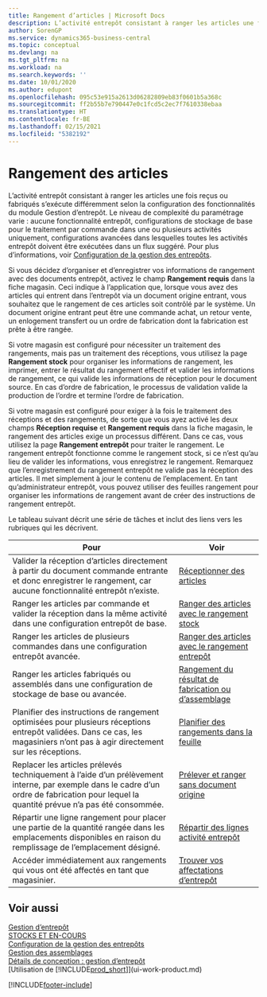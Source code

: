 ```yaml
---
title: Rangement d’articles | Microsoft Docs
description: L’activité entrepôt consistant à ranger les articles une fois reçus ou fabriqués s’exécute différemment selon la configuration des fonctionnalités du module Gestion d’entrepôt.
author: SorenGP
ms.service: dynamics365-business-central
ms.topic: conceptual
ms.devlang: na
ms.tgt_pltfrm: na
ms.workload: na
ms.search.keywords: ''
ms.date: 10/01/2020
ms.author: edupont
ms.openlocfilehash: 095c53e915a2613d06282809eb83f0601b5a368c
ms.sourcegitcommit: ff2b55b7e790447e0c1fcd5c2ec7f7610338ebaa
ms.translationtype: HT
ms.contentlocale: fr-BE
ms.lasthandoff: 02/15/2021
ms.locfileid: "5382192"
---
```

# <a name="putting-items-away"></a>Rangement des articles
L’activité entrepôt consistant à ranger les articles une fois reçus ou fabriqués s’exécute différemment selon la configuration des fonctionnalités du module Gestion d’entrepôt. Le niveau de complexité du paramétrage varie : aucune fonctionnalité entrepôt, configurations de stockage de base pour le traitement par commande dans une ou plusieurs activités uniquement, configurations avancées dans lesquelles toutes les activités entrepôt doivent être exécutées dans un flux suggéré. Pour plus d’informations, voir [Configuration de la gestion des entrepôts](warehouse-setup-warehouse.md).

Si vous décidez d’organiser et d’enregistrer vos informations de rangement avec des documents entrepôt, activez le champ **Rangement requis** dans la fiche magasin. Ceci indique à l’application que, lorsque vous avez des articles qui entrent dans l’entrepôt via un document origine entrant, vous souhaitez que le rangement de ces articles soit contrôlé par le système. Un document origine entrant peut être une commande achat, un retour vente, un enlogement transfert ou un ordre de fabrication dont la fabrication est prête à être rangée.  

Si votre magasin est configuré pour nécessiter un traitement des rangements, mais pas un traitement des réceptions, vous utilisez la page **Rangement stock** pour organiser les informations de rangement, les imprimer, entrer le résultat du rangement effectif et valider les informations de rangement, ce qui valide les informations de réception pour le document source. En cas d’ordre de fabrication, le processus de validation valide la production de l’ordre et termine l’ordre de fabrication.

Si votre magasin est configuré pour exiger à la fois le traitement des réceptions et des rangements, de sorte que vous ayez activé les deux champs **Réception requise** et **Rangement requis** dans la fiche magasin, le rangement des articles exige un processus différent. Dans ce cas, vous utilisez la page **Rangement entrepôt** pour traiter le rangement. Le rangement entrepôt fonctionne comme le rangement stock, si ce n’est qu’au lieu de valider les informations, vous enregistrez le rangement. Remarquez que l’enregistrement du rangement entrepôt ne valide pas la réception des articles. Il met simplement à jour le contenu de l’emplacement. En tant qu’administrateur entrepôt, vous pouvez utiliser des feuilles rangement pour organiser les informations de rangement avant de créer des instructions de rangement entrepôt.

Le tableau suivant décrit une série de tâches et inclut des liens vers les rubriques qui les décrivent.   

|**Pour**|**Voir**|  
|------------|-------------|  
|Valider la réception d’articles directement à partir du document commande entrante et donc enregistrer le rangement, car aucune fonctionnalité entrepôt n’existe.|[Réceptionner des articles](warehouse-how-receive-items.md)|  
|Ranger les articles par commande et valider la réception dans la même activité dans une configuration entrepôt de base.|[Ranger des articles avec le rangement stock](warehouse-how-to-put-items-away-with-inventory-put-aways.md)|  
|Ranger les articles de plusieurs commandes dans une configuration entrepôt avancée.|[Ranger des articles avec le rangement entrepôt](warehouse-how-to-put-items-away-with-warehouse-put-aways.md)|  
|Ranger les articles fabriqués ou assemblés dans une configuration de stockage de base ou avancée.|[Rangement du résultat de fabrication ou d’assemblage](warehouse-how-to-put-away-production-output.md)|
|Planifier des instructions de rangement optimisées pour plusieurs réceptions entrepôt validées. Dans ce cas, les magasiniers n’ont pas à agir directement sur les réceptions.|[Planifier des rangements dans la feuille](warehouse-how-to-plan-put-aways-in-worksheets.md)|  
|Replacer les articles prélevés techniquement à l’aide d’un prélèvement interne, par exemple dans le cadre d’un ordre de fabrication pour lequel la quantité prévue n’a pas été consommée.|[Prélever et ranger sans document origine](warehouse-how-to-create-put-aways-from-internal-put-aways.md)|
|Répartir une ligne rangement pour placer une partie de la quantité rangée dans les emplacements disponibles en raison du remplissage de l’emplacement désigné.|[Répartir des lignes activité entrepôt](warehouse-how-to-split-warehouse-activity-lines.md)|
|Accéder immédiatement aux rangements qui vous ont été affectés en tant que magasinier.|[Trouver vos affectations d’entrepôt](warehouse-how-to-find-your-warehouse-assignments.md)|    

## <a name="see-also"></a>Voir aussi  
[Gestion d’entrepôt](warehouse-manage-warehouse.md)  
[STOCKS ET EN-COURS](inventory-manage-inventory.md)  
[Configuration de la gestion des entrepôts](warehouse-setup-warehouse.md)     
[Gestion des assemblages](assembly-assemble-items.md)    
[Détails de conception : gestion d’entrepôt](design-details-warehouse-management.md)  
[Utilisation de [!INCLUDE[prod_short](includes/prod_short.md)]](ui-work-product.md)  


[!INCLUDE[footer-include](includes/footer-banner.md)]